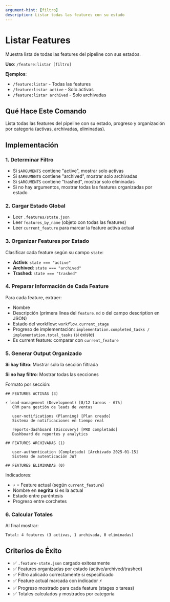```yaml
---
argument-hint: [filtro]
description: Listar todas las features con su estado
---
```


# Listar Features

Muestra lista de todas las features del pipeline con sus estados.

**Uso**: `/feature:listar [filtro]`

**Ejemplos**:
- `/feature:listar` - Todas las features
- `/feature:listar active` - Solo activas
- `/feature:listar archived` - Solo archivadas

## Qué Hace Este Comando

Lista todas las features del pipeline con su estado, progreso y organización por categoría (activas, archivadas, eliminadas).

## Implementación

### 1. Determinar Filtro
- Si `$ARGUMENTS` contiene "active", mostrar solo activas
- Si `$ARGUMENTS` contiene "archived", mostrar solo archivadas
- Si `$ARGUMENTS` contiene "trashed", mostrar solo eliminadas
- Si no hay argumentos, mostrar todas las features organizadas por estado

### 2. Cargar Estado Global
- Leer `.features/state.json`
- Leer `features_by_name` (objeto con todas las features)
- Leer `current_feature` para marcar la feature activa actual

### 3. Organizar Features por Estado
Clasificar cada feature según su campo `state`:
- **Active**: `state === "active"`
- **Archived**: `state === "archived"`
- **Trashed**: `state === "trashed"`

### 4. Preparar Información de Cada Feature
Para cada feature, extraer:
- Nombre
- Descripción (primera línea del `feature.md` o del campo description en JSON)
- Estado del workflow: `workflow.current_stage`
- Progreso de implementación: `implementation.completed_tasks / implementation.total_tasks` (si existe)
- Es current feature: comparar con `current_feature`

### 5. Generar Output Organizado

**Si hay filtro**: Mostrar solo la sección filtrada

**Si no hay filtro**: Mostrar todas las secciones

Formato por sección:
```
## FEATURES ACTIVAS (3)

⚡ lead-management (Development) [8/12 tareas - 67%]
   CRM para gestión de leads de ventas

   user-notifications (Planning) [Plan creado]
   Sistema de notificaciones en tiempo real

   reports-dashboard (Discovery) [PRD completado]
   Dashboard de reportes y analytics

## FEATURES ARCHIVADAS (1)

   user-authentication (Completado) [Archivado 2025-01-15]
   Sistema de autenticación JWT

## FEATURES ELIMINADAS (0)
```

Indicadores:
- `⚡` = Feature actual (según `current_feature`)
- Nombre en **negrita** si es la actual
- Estado entre paréntesis
- Progreso entre corchetes

### 6. Calcular Totales
Al final mostrar:
```
Total: 4 features (3 activas, 1 archivada, 0 eliminadas)
```

## Criterios de Éxito

- ✅ `.feature-state.json` cargado exitosamente
- ✅ Features organizadas por estado (active/archived/trashed)
- ✅ Filtro aplicado correctamente si especificado
- ✅ Feature actual marcada con indicador ⚡
- ✅ Progreso mostrado para cada feature (stages o tareas)
- ✅ Totales calculados y mostrados por categoría
